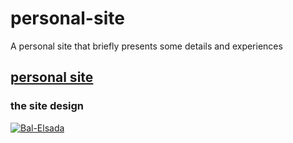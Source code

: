 # personal-site
A personal site that briefly presents some details and experiences

<h2><a href="https://balhasun.github.io/personal-site/" target="blank">personal site</a></h2>   

<h3 align="left">the site design</h3>  

<a href="#" target="blank">
<img align="center" src="" alt="Bal-Elsada" />
</a>
